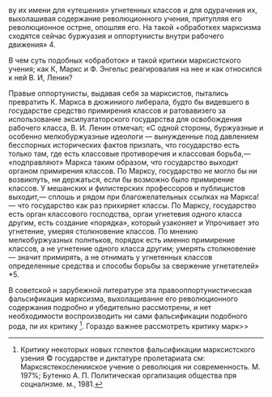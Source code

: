 ву их имени для «утешения» угнетенных классов и для одурачения их, выхолашивая содержание революционного учения, притупляя его революционное острне, опошляя его. На такой +обработкех марксизма сходятся сейчас буржуазия и оппортунисты внутри рабочего движения» 4.

В чем суть подобных «обработок» и такой критики марксистского учения; как К, Маркс и Ф. Энгельс реагировалия на нее и как относился к ней В. И, Ленин?

Правые оппортунисты, выдавая себя за марксистов, пытались превратить К. Маркса в дюжиниого либерала, будто бы видевшего в государстве средство примирения классов и ратовавизего за использование эксилуататорского государства для освобождения рабочего класса, В. И. Ленин отмечал; «С одной стороны, буржуазные и особенно мелкобуржуазные идеологи — вынужденные под давлением бесспорных исторических фактов призпать, что государство есть только там, где есть классовые противоречия и классовая борьба,— «подправляют» Маркса таким образом, что государство выходит органом примирения классов. По Марксу, государство не могло бы ни возвикпуть, ни держаться, если бы возможно было примирение классов. У мешанских и филистерских профессоров и публицистов выходит,— сплошь и рядом при благожелательных ссылках на Маркса! — что государство как раз прихиряет классы. По Марксу, государство есть орган классового господства, оргаи угнетевия одного класса другим, есть создание «порядка», который узаконяет и Упрочивает это угнетение, умеряя столкновение классов. По мнению мелкобуржуазных полнтьков, порядок есть именно примирение классов, а не угнетение одного класса другим; умерять столкновение — значит примирять, а не отнимать у угнетенных классов определенные средства и способы борьбы за свержение угнетателей» *5.

В советской н зарубежной литературе эта правооппортунистическая фальсификация марксизма, выхолащивание его революционного содержания подробно и убедительно рассмотрены, и нет необходимости воспроизводить ни сами фальсификации подобного рода, пи их критику [^*]. Гораздо важнее рассмотреть критику марк>>

[^*]: Критику некоторых новых гспектов фальсификации марксистского узения © государстве и диктатуре пролетариата см: Марксястекосленииское учение о революция ни современность. М. 197%; Бутенко А. П. Политическая оргапизация общества пря соцналнзме. м., 1981.

